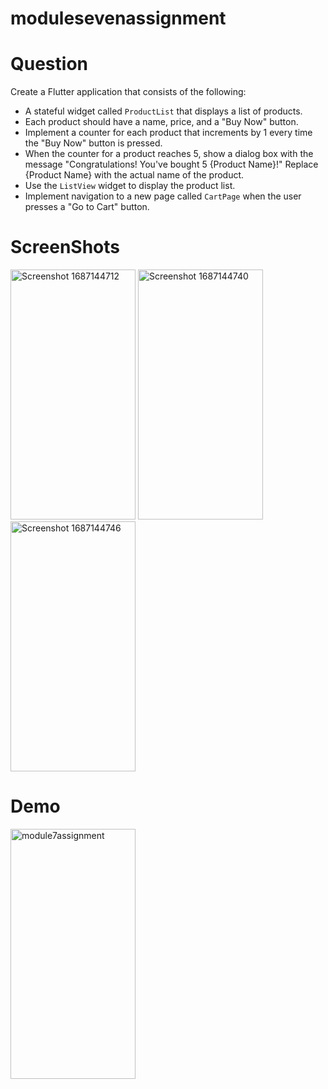 # modulesevenassignment

# **Question**
Create a Flutter application that consists of the following:
- A stateful widget called `ProductList` that displays a list of products.
- Each product should have a name, price, and a "Buy Now" button.
- Implement a counter for each product that increments by 1 every time the "Buy Now" button is pressed.
- When the counter for a product reaches 5, show a dialog box with the message "Congratulations! You've bought 5 {Product Name}!" Replace {Product Name} with the actual name of the product.
- Use the `ListView` widget to display the product list.
- Implement navigation to a new page called `CartPage` when the user presses a "Go to Cart" button.

# **ScreenShots**
<img src="https://github.com/musfique113/Flutter_Practice/assets/53111065/835ea440-750e-4029-abcd-d1be3300cb01" alt="Screenshot 1687144712" width="200" height="400">

<img src="https://github.com/musfique113/Flutter_Practice/assets/53111065/b1bdb035-6772-4f92-8c87-ef137ded153f" alt="Screenshot 1687144740" width="200" height="400">

<img src="https://github.com/musfique113/Flutter_Practice/assets/53111065/979f268d-16f2-47d2-a27a-bd1c69432f13" alt="Screenshot 1687144746" width="200" height="400">

# **Demo**
<img src="https://github.com/musfique113/Flutter_Practice/assets/53111065/17f91674-b446-441f-9719-88d71dd82c17" alt="module7assignment" width="200" height="400">
